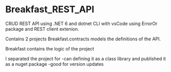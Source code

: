 # Breakfast_REST_API


CRUD REST API using .NET 6
and dotnet CLI with vsCode
using ErrorOr package and REST client extenion.

Contains 2 projects
Breakfast.contracts models the definitions of the API.

Breakfast contains the logic of the project

I separated the project for
-can defining it as a class library and published it as a nuget package
-good for version updates
